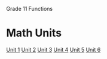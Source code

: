 

Grade 11 Functions


Math Units
==========

[Unit 1](#) [Unit 2](#) [Unit 3](#) [Unit 4](#) [Unit 5](#) [Unit 6](#)



